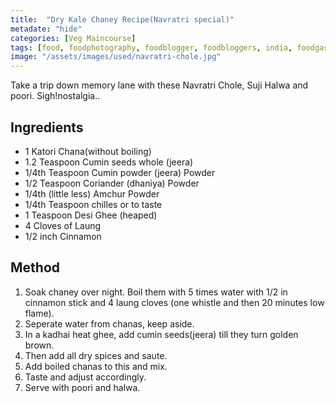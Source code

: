 ```yaml
---
title:  "Dry Kale Chaney Recipe(Navratri special)"
metadate: "hide"
categories: [Veg Maincourse]
tags: [food, foodphotography, foodblogger, foodbloggers, india, foodgasm, indianfood, love, foodcoma, foodporn,indiancooking, indianrecipe, foodlovers, indianfood, indianfoodbloggers, foodiesofinstagram, foodlove, indian, indiancouple, eatlocal, eathealthy, eatwell, desifood, trending, tasty, taste, yummyinmytummy, foodie, instafood, instafoodie, foodstagram, instagood, passionatepaprika, foodblog, easy, indian, recipe, mothersrecipe, cooking, easycooking, easyrecipe, simple, simplefood, kalechaney, dry, subzi, easyindianfood]
image: "/assets/images/used/navratri-chole.jpg"
---
```


Take a trip down memory lane with these Navratri Chole, Suji Halwa and poori. Sigh!nostalgia.. 

## Ingredients

- 1 Katori Chana(without boiling)
- 1.2 Teaspoon Cumin seeds whole (jeera)
- 1/4th Teaspoon Cumin powder (jeera) Powder
- 1/2 Teaspoon Coriander (dhaniya) Powder
- 1/4th (little less) Amchur Powder
- 1/4th Teaspoon chilles or to taste
- 1 Teaspoon Desi Ghee (heaped)
- 4 Cloves of Laung
- 1/2 inch Cinnamon

## Method

1. Soak chaney over night. Boil them with 5 times water with 1/2 in cinnamon stick and 4 laung cloves (one whistle and then 20 minutes low flame). 
2. Seperate water from chanas, keep aside. 
3. In a kadhai heat ghee, add cumin seeds(jeera) till they turn golden brown. 
4. Then add all dry spices and saute. 
5. Add boiled chanas to this and mix. 
6. Taste and adjust accordingly.
7. Serve with poori and halwa. 


